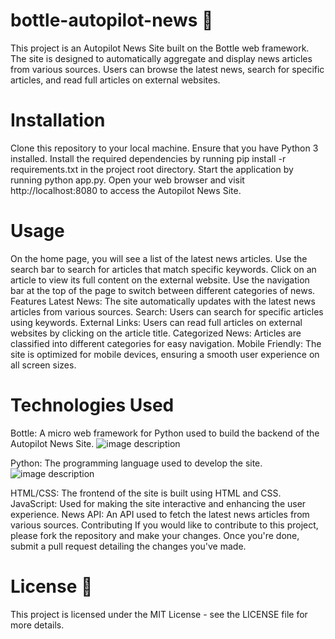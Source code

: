 # bottle-autopilot-news 🤖
This project is an Autopilot News Site built on the Bottle web framework. The site is designed to automatically aggregate and display news articles from various sources. Users can browse the latest news, search for specific articles, and read full articles on external websites.
# Installation 
Clone this repository to your local machine.
Ensure that you have Python 3 installed.
Install the required dependencies by running pip install -r requirements.txt in the project root directory.
Start the application by running python app.py.
Open your web browser and visit http://localhost:8080 to access the Autopilot News Site.
# Usage 
On the home page, you will see a list of the latest news articles.
Use the search bar to search for articles that match specific keywords.
Click on an article to view its full content on the external website.
Use the navigation bar at the top of the page to switch between different categories of news.
Features
Latest News: The site automatically updates with the latest news articles from various sources.
Search: Users can search for specific articles using keywords.
External Links: Users can read full articles on external websites by clicking on the article title.
Categorized News: Articles are classified into different categories for easy navigation.
Mobile Friendly: The site is optimized for mobile devices, ensuring a smooth user experience on all screen sizes.
# Technologies Used
Bottle: A micro web framework for Python used to build the backend of the Autopilot News Site.
![image description](https://bottlepy.org/docs/dev/_static/logo_nav.png) 

Python: The programming language used to develop the site.
![image description](https://www.python.org/static/img/python-logo.png) 

HTML/CSS: The frontend of the site is built using HTML and CSS.
JavaScript: Used for making the site interactive and enhancing the user experience.
News API: An API used to fetch the latest news articles from various sources.
Contributing
If you would like to contribute to this project, please fork the repository and make your changes. Once you're done, submit a pull request detailing the changes you've made.
# License 📃
This project is licensed under the MIT License - see the LICENSE file for more details.

